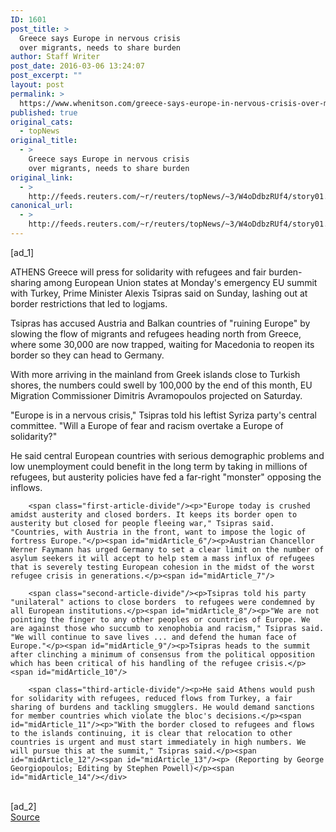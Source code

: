 ```yaml
---
ID: 1601
post_title: >
  Greece says Europe in nervous crisis
  over migrants, needs to share burden
author: Staff Writer
post_date: 2016-03-06 13:24:07
post_excerpt: ""
layout: post
permalink: >
  https://www.whenitson.com/greece-says-europe-in-nervous-crisis-over-migrants-needs-to-share-burden/
published: true
original_cats:
  - topNews
original_title:
  - >
    Greece says Europe in nervous crisis
    over migrants, needs to share burden
original_link:
  - >
    http://feeds.reuters.com/~r/reuters/topNews/~3/W4oDdbzRUf4/story01.htm
canonical_url:
  - >
    http://feeds.reuters.com/~r/reuters/topNews/~3/W4oDdbzRUf4/story01.htm
---
```

 [ad_1]
<br><div id="articleText">
<span id="midArticle_start"/>

<span id="midArticle_0"/><span class="focusParagraph" readability="6"><p><span class="articleLocation">ATHENS</span> Greece will press for solidarity with refugees and fair burden-sharing among European Union states at Monday's emergency EU summit with Turkey, Prime Minister Alexis Tsipras said on Sunday, lashing out at border restrictions that led to logjams.</p></span><span id="midArticle_1"/><p>Tsipras has accused Austria and Balkan countries of "ruining Europe" by slowing the flow of migrants and refugees heading north from Greece, where some 30,000 are now trapped, waiting for Macedonia to reopen its border so they can head to Germany.</p><span id="midArticle_2"/><p>With more arriving in the mainland from Greek islands close to Turkish shores, the numbers could swell by 100,000 by the end of this month, EU Migration Commissioner Dimitris Avramopoulos projected on Saturday.</p><span id="midArticle_3"/><p>"Europe is in a nervous crisis," Tsipras told his leftist Syriza party's central committee. "Will a Europe of fear and racism overtake a Europe of solidarity?"</p><span id="midArticle_4"/><p>He said central European countries with serious demographic problems and low unemployment could benefit in the long term by taking in millions of refugees, but austerity policies have fed a far-right "monster" opposing the inflows.</p><span id="midArticle_5"/>
        
        <span class="first-article-divide"/><p>"Europe today is crushed amidst austerity and closed borders. It keeps its border open to austerity but closed for people fleeing war," Tsipras said. "Countries, with Austria in the front, want to impose the logic of fortress Europe."</p><span id="midArticle_6"/><p>Austrian Chancellor Werner Faymann has urged Germany to set a clear limit on the number of asylum seekers it will accept to help stem a mass influx of refugees that is severely testing European cohesion in the midst of the worst refugee crisis in generations.</p><span id="midArticle_7"/>
        
        <span class="second-article-divide"/><p>Tsipras told his party "unilateral" actions to close borders  to refugees were condemned by all European institutions.</p><span id="midArticle_8"/><p>"We are not pointing the finger to any other peoples or countries of Europe. We are against those who succumb to xenophobia and racism," Tsipras said. "We will continue to save lives ... and defend the human face of Europe."</p><span id="midArticle_9"/><p>Tsipras heads to the summit after clinching a minimum of consensus from the political opposition which has been critical of his handling of the refugee crisis.</p><span id="midArticle_10"/>
        
        <span class="third-article-divide"/><p>He said Athens would push for solidarity with refugees, reduced flows from Turkey, a fair sharing of burdens and tackling smugglers. He would demand sanctions for member countries which violate the bloc's decisions.</p><span id="midArticle_11"/><p>"With the border closed to refugees and flows to the islands continuing, it is clear that relocation to other countries is urgent and must start immediately in high numbers. We will pursue this at the summit," Tsipras said.</p><span id="midArticle_12"/><span id="midArticle_13"/><p> (Reporting by George Georgiopoulos; Editing by Stephen Powell)</p><span id="midArticle_14"/></div>
<br>[ad_2]
<br><a href="http://feeds.reuters.com/~r/reuters/topNews/~3/W4oDdbzRUf4/story01.htm">Source </a>